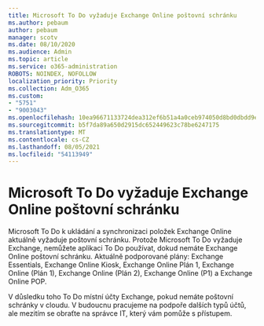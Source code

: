 ```yaml
---
title: Microsoft To Do vyžaduje Exchange Online poštovní schránku
ms.author: pebaum
author: pebaum
manager: scotv
ms.date: 08/10/2020
ms.audience: Admin
ms.topic: article
ms.service: o365-administration
ROBOTS: NOINDEX, NOFOLLOW
localization_priority: Priority
ms.collection: Adm_O365
ms.custom:
- "5751"
- "9003043"
ms.openlocfilehash: 10ea96671133724dea312ef6b51a4a0ceb974050d8bd0dbdd9e89b895e76e671
ms.sourcegitcommit: b5f7da89a650d2915dc652449623c78be6247175
ms.translationtype: MT
ms.contentlocale: cs-CZ
ms.lasthandoff: 08/05/2021
ms.locfileid: "54113949"
---
```

# <a name="microsoft-to-do-requires-an-exchange-online-mailbox"></a>Microsoft To Do vyžaduje Exchange Online poštovní schránku

Microsoft To Do k ukládání a synchronizaci položek Exchange Online aktuálně vyžaduje poštovní schránku. Protože Microsoft To Do vyžaduje Exchange, nemůžete aplikaci To Do používat, dokud nemáte Exchange Online poštovní schránku. Aktuálně podporované plány: Exchange Essentials, Exchange Online Kiosk, Exchange Online Plán 1, Exchange Online (Plán 1), Exchange Online (Plán 2), Exchange Online (P1) a Exchange Online POP.

V důsledku toho To Do místní účty Exchange, pokud nemáte poštovní schránky v cloudu. V budoucnu pracujeme na podpoře dalších typů účtů, ale mezitím se obraťte na správce IT, který vám pomůže s přístupem.